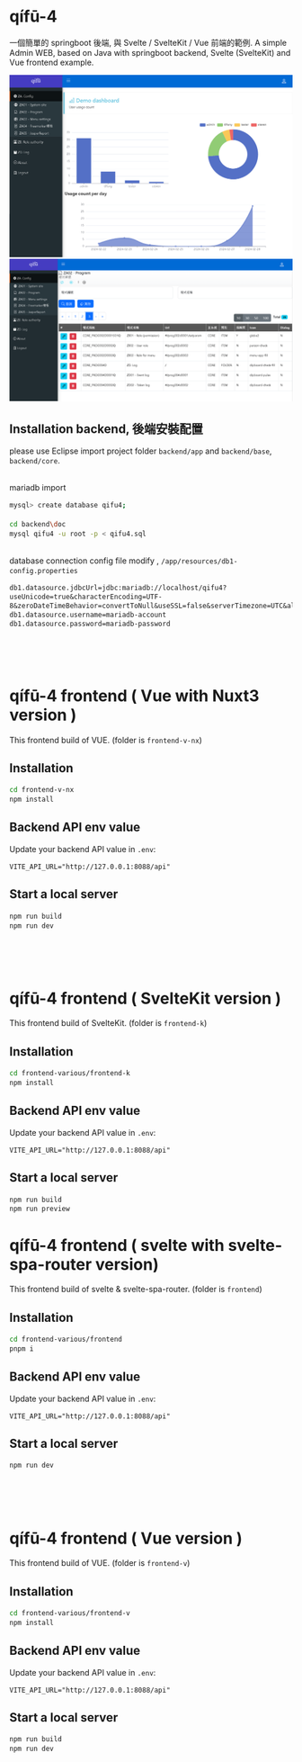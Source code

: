 # qífū-4
一個簡單的 springboot 後端, 與 Svelte / SvelteKit / Vue 前端的範例. A simple Admin WEB, based on Java with springboot backend, Svelte (SvelteKit) and Vue frontend example.

<img src="https://raw.githubusercontent.com/billchen198318/qifu4/main/backend/doc/0001.png">
<br>
<img src="https://raw.githubusercontent.com/billchen198318/qifu4/main/backend/doc/0002.png">

## Installation backend, 後端安裝配置
please use Eclipse import project folder `backend/app` and `backend/base`, `backend/core`.

<br>mariadb import
```bash
mysql> create database qifu4;

cd backend\doc
mysql qifu4 -u root -p < qifu4.sql
```

<br>database connection config file modify , `/app/resources/db1-config.properties`
```text
db1.datasource.jdbcUrl=jdbc:mariadb://localhost/qifu4?useUnicode=true&characterEncoding=UTF-8&zeroDateTimeBehavior=convertToNull&useSSL=false&serverTimezone=UTC&allowPublicKeyRetrieval=true
db1.datasource.username=mariadb-account
db1.datasource.password=mariadb-password
```

<br><br><br>


# qífū-4 frontend ( Vue with Nuxt3 version )

This frontend build of VUE. (folder is `frontend-v-nx`)

## Installation

```bash
cd frontend-v-nx
npm install

```

## Backend API env value

Update your backend API value in `.env`:

```text
VITE_API_URL="http://127.0.0.1:8088/api"
```

## Start a local server

```bash
npm run build
npm run dev
```


<br><br><br>

# qífū-4 frontend ( SvelteKit version )

This frontend build of SvelteKit. (folder is `frontend-k`)

## Installation

```bash
cd frontend-various/frontend-k
npm install

```

## Backend API env value

Update your backend API value in `.env`:

```text
VITE_API_URL="http://127.0.0.1:8088/api"
```

## Start a local server

```bash
npm run build
npm run preview
```


# qífū-4 frontend ( svelte with svelte-spa-router version)

This frontend build of svelte & svelte-spa-router. (folder is `frontend`)

## Installation

```bash
cd frontend-various/frontend
pnpm i

```

## Backend API env value

Update your backend API value in `.env`:

```text
VITE_API_URL="http://127.0.0.1:8088/api"
```

## Start a local server

```bash
npm run dev
```


<br><br><br>


# qífū-4 frontend ( Vue version )

This frontend build of VUE. (folder is `frontend-v`)

## Installation

```bash
cd frontend-various/frontend-v
npm install

```

## Backend API env value

Update your backend API value in `.env`:

```text
VITE_API_URL="http://127.0.0.1:8088/api"
```

## Start a local server

```bash
npm run build
npm run dev
```


